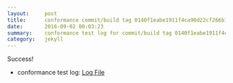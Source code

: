 ```yaml
---
layout:     post
title:      conformance commit/build tag 0140f1eabe1911f4ca90d22cf266b176387977da
date:       2016-09-02 00:03:23
summary:    conformance test log for commit/build tag 0140f1eabe1911f4ca90d22cf266b176387977da.
category:   jekyll
---
```


Success!

- conformance test log: [Log File](http://s3-us-west-2.amazonaws.com/kraken-e2e-logs/conformance/66/build-log.txt)
